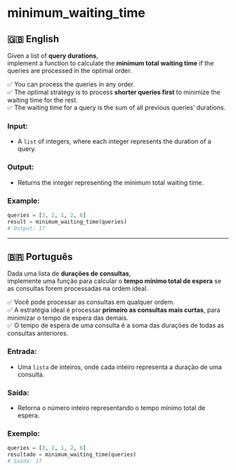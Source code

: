 # minimum_waiting_time

## 🇬🇧 English

Given a list of **query durations**,  
implement a function to calculate the **minimum total waiting time** if the queries are processed in the optimal order.

✅ You can process the queries in any order.  
✅ The optimal strategy is to process **shorter queries first** to minimize the waiting time for the rest.  
✅ The waiting time for a query is the sum of all previous queries’ durations.

### Input:

- A `list` of integers, where each integer represents the duration of a query.

### Output:

- Returns the integer representing the minimum total waiting time.

### Example:

```python
queries = [3, 2, 1, 2, 6]
result = minimum_waiting_time(queries)
# Output: 17
```

---

## 🇧🇷 Português

Dada uma lista de **durações de consultas**,  
implemente uma função para calcular o **tempo mínimo total de espera** se as consultas forem processadas na ordem ideal.

✅ Você pode processar as consultas em qualquer ordem.  
✅ A estratégia ideal é processar **primeiro as consultas mais curtas**, para minimizar o tempo de espera das demais.  
✅ O tempo de espera de uma consulta é a soma das durações de todas as consultas anteriores.

### Entrada:

- Uma `lista` de inteiros, onde cada inteiro representa a duração de uma consulta.

### Saída:

- Retorna o número inteiro representando o tempo mínimo total de espera.

### Exemplo:

```python
queries = [3, 2, 1, 2, 6]
resultado = minimum_waiting_time(queries)
# Saída: 17
```
